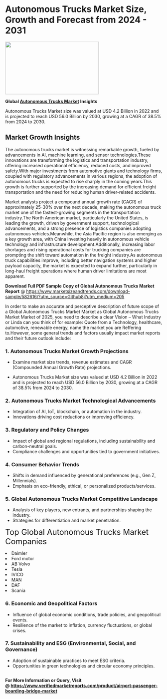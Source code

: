<H1>Autonomous Trucks Market Size, Growth and Forecast from 2024 - 2031</H1><img class="aligncenter size-medium wp-image-584254" src="https://thirdeyenews.in/wp-content/uploads/2024/09/Global-Market-Research-300x168.jpeg" alt="" width="300" height="168" /><p><strong>Global&nbsp;<a href="https://www.marketsizeandtrends.com/download-sample/582616/?utm_source=Github8j?utm_medium=205">Autonomous Trucks Market</a> Insights</strong></p><p>Autonomous Trucks Market size was valued at USD 4.2 Billion in 2022 and is projected to reach USD 56.0 Billion by 2030, growing at a CAGR of 38.5% from 2024 to 2030.</p><p><h2>Market Growth Insights</h2> <p>The autonomous trucks market is witnessing remarkable growth, fueled by advancements in AI, machine learning, and sensor technologies.These innovations are transforming the logistics and transportation industry, offering increased operational efficiency, reduced costs, and improved safety.With major investments from automotive giants and technology firms, coupled with regulatory advancements in various regions, the adoption of autonomous trucks is expected to rise sharply in the coming years.This growth is further supported by the increasing demand for efficient freight transportation and the need for reducing human driver-related accidents.</p> <p>Market analysts project a compound annual growth rate (CAGR) of approximately 25-30% over the next decade, making the autonomous truck market one of the fastest-growing segments in the transportation industry.The North American market, particularly the United States, is leading the growth, driven by government support, technological advancements, and a strong presence of logistics companies adopting autonomous vehicles.Meanwhile, the Asia Pacific region is also emerging as a key growth area, with China investing heavily in autonomous vehicle technology and infrastructure development.Additionally, increasing labor shortages and rising operational costs for trucking companies are prompting the shift toward automation in the freight industry.As autonomous truck capabilities improve, including better navigation systems and higher payload capacity, the market is expected to expand further, particularly in long-haul freight operations where human driver limitations are most apparent.</p> <p><span class=""><strong>Download Full PDF Sample Copy of Global Autonomous Trucks Market Report</strong> @ <a href="https://www.marketsizeandtrends.com/download-sample/582616/?utm_source=Github8j?utm_medium=205" target="_blank">https://www.marketsizeandtrends.com/download-sample/582616/?utm_source=Github8j?utm_medium=205</a></span></p><p>In order to make an accurate and perceptive description of future scope of a Global&nbsp;Autonomous Trucks Market Market as Global&nbsp;Autonomous Trucks Market Market of 2025, you need to describe a clear Vision &ndash; What Industry or Linda can you think of for example: Quote from a Technology, healthcare, automotive, renewable energy, name the market you are Reffering to.However, some general trends and factors usually impact market reports and their future outlook include:</p><h3>1.&nbsp;<strong>Autonomous Trucks Market Growth Projections</strong></h3><ul><li>Examine market size trends, revenue estimates and CAGR (Compounded Annual Growth Rate) projections.</li><li><p>Autonomous Trucks Market size was valued at USD 4.2 Billion in 2022 and is projected to reach USD 56.0 Billion by 2030, growing at a CAGR of 38.5% from 2024 to 2030.</p></li></ul><h3>2.&nbsp;<strong>Autonomous Trucks Market Technological Advancements</strong></h3><ul><li>Integration of AI, IoT, blockchain, or automation in the industry.</li><li>Innovations driving cost reductions or improving efficiency.</li></ul><h3>3.&nbsp;<strong>Regulatory and Policy Changes</strong></h3><ul><li>Impact of global and regional regulations, including sustainability and carbon-neutral goals.</li><li>Compliance challenges and opportunities tied to government initiatives.</li></ul><h3>4.&nbsp;<strong>Consumer Behavior Trends</strong></h3><ul><li>Shifts in demand influenced by generational preferences (e.g., Gen Z, Millennials).</li><li>Emphasis on eco-friendly, ethical, or personalized products/services.</li></ul><h3>5.&nbsp;<strong>Global Autonomous Trucks Market Competitive Landscape</strong></h3><ul><li>Analysis of key players, new entrants, and partnerships shaping the industry.</li><li>Strategies for differentiation and market penetration.</li></ul><p data-pm-slice="1 1 []"><span style="color: inherit; font-family: inherit; font-size: 25px;">Top Global Autonomous Trucks Market Companies</span></p><div class="" data-test-id=""><p><li>Daimler</li><li> Ford motor</li><li> AB Volvo</li><li> Tesla</li><li> IVICO</li><li> MAN</li><li> DAF</li><li> Scania</li></p></div><h3>6.&nbsp;<strong>Economic and Geopolitical Factors</strong></h3><ul><li>Influence of global economic conditions, trade policies, and geopolitical events.</li><li>Resilience of the market to inflation, currency fluctuations, or global crises.</li></ul><h3>7.&nbsp;<strong>Sustainability and ESG (Environmental, Social, and Governance)</strong></h3><ul><li>Adoption of sustainable practices to meet ESG criteria.</li><li>Opportunities in green technologies and circular economy principles.</li></ul><h2><strong style="font-size: 14px;">For More Information or Query, Visit @&nbsp;</strong><a style="background-color: #ffffff; font-size: 14px;" href="https://www.marketsizeandtrends.com/report/autonomous-trucks-market/" target="_blank">https://www.verifiedmarketreports.com/product/airport-passenger-boarding-bridge-market</a></h2>